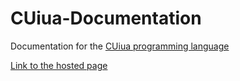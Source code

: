 # CUiua-Documentation
Documentation for the [CUiua programming language](https://github.com/SuperCraftAlex/CUiua)

[Link to the hosted page](https://supercraftalex.github.io/CUiua-doc)